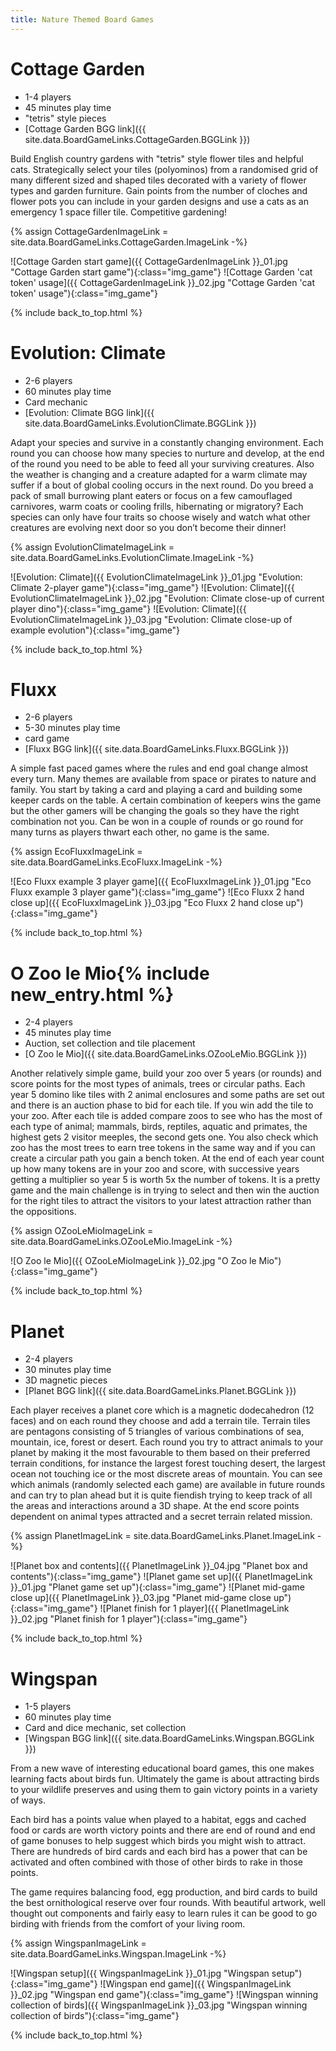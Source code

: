 ```yaml
---
title: Nature Themed Board Games
---
```


# Cottage Garden

* 1-4 players
* 45 minutes play time
* "tetris" style pieces
* [Cottage Garden BGG link]({{ site.data.BoardGameLinks.CottageGarden.BGGLink }})

Build English country gardens with "tetris" style flower tiles and helpful cats.
Strategically select your tiles (polyominos) from a randomised grid of many different sized and shaped tiles decorated with a variety of flower types and garden furniture.
Gain points from the number of cloches and flower pots you can include in your garden designs and use a cats as an emergency 1 space filler tile.
Competitive gardening!

{% assign CottageGardenImageLink = site.data.BoardGameLinks.CottageGarden.ImageLink -%}

![Cottage Garden start game]({{ CottageGardenImageLink }}_01.jpg "Cottage Garden start game"){:class="img_game"}
![Cottage Garden 'cat token' usage]({{ CottageGardenImageLink }}_02.jpg "Cottage Garden 'cat token' usage"){:class="img_game"}

{% include back_to_top.html %}

# Evolution: Climate

* 2-6 players
* 60 minutes play time
* Card mechanic
* [Evolution: Climate BGG link]({{ site.data.BoardGameLinks.EvolutionClimate.BGGLink }})

Adapt your species and survive in a constantly changing environment.
Each round you can choose how many species to nurture and develop, at the end of the round you need to be able to feed all your surviving creatures.
Also the weather is changing and a creature adapted for a warm climate may suffer if a bout of global cooling occurs in the next round.
Do you breed a pack of small burrowing plant eaters or focus on a few camouflaged carnivores, warm coats or cooling frills, hibernating or migratory?
Each species can only have four traits so choose wisely and watch what other creatures are evolving next door so you don’t become their dinner!

{% assign EvolutionClimateImageLink = site.data.BoardGameLinks.EvolutionClimate.ImageLink -%}

![Evolution: Climate]({{ EvolutionClimateImageLink }}_01.jpg "Evolution: Climate 2-player game"){:class="img_game"}
![Evolution: Climate]({{ EvolutionClimateImageLink }}_02.jpg "Evolution: Climate close-up of current player dino"){:class="img_game"}
![Evolution: Climate]({{ EvolutionClimateImageLink }}_03.jpg "Evolution: Climate close-up of example evolution"){:class="img_game"}

{% include back_to_top.html %}

# Fluxx

* 2-6 players
* 5-30 minutes play time
* card game
* [Fluxx BGG link]({{ site.data.BoardGameLinks.Fluxx.BGGLink }})

A simple fast paced games where the rules and end goal change almost every turn.
Many themes are available from space or pirates to nature and family.
You start by taking a card and playing a card and building some keeper cards on the table.
A certain combination of keepers wins the game but the other gamers will be changing the goals so they have the right combination not you.
Can be won in a couple of rounds or go round for many turns as players thwart each other, no game is the same.

{% assign EcoFluxxImageLink = site.data.BoardGameLinks.EcoFluxx.ImageLink -%}

![Eco Fluxx example 3 player game]({{ EcoFluxxImageLink }}_01.jpg "Eco Fluxx example 3 player game"){:class="img_game"}
![Eco Fluxx 2 hand close up]({{ EcoFluxxImageLink }}_03.jpg "Eco Fluxx 2 hand close up"){:class="img_game"}

{% include back_to_top.html %}

# O Zoo le Mio{% include new_entry.html %}

* 2-4 players
* 45 minutes play time
* Auction, set collection and tile placement
* [O Zoo le Mio]({{ site.data.BoardGameLinks.OZooLeMio.BGGLink }})

Another relatively simple game, build your zoo over 5 years (or rounds) and score points for the most types of animals, trees or circular paths.
Each year 5 domino like tiles with 2 animal enclosures and some paths are set out and there is an auction phase to bid for each tile.
If you win add the tile to your zoo.
After each tile is added compare zoos to see who has the most of each type of animal; mammals, birds, reptiles, aquatic and primates, the highest gets 2 visitor meeples, the second gets one.
You also check which zoo has the most trees to earn tree tokens in the same way and if you can create a circular path you gain a bench token.
At the end of each year count up how many tokens are in your zoo and score, with successive years getting a multiplier so year 5 is worth 5x the number of tokens.
It is a pretty game and the main challenge is in trying to select and then win the auction for the right tiles to attract the visitors to your latest attraction rather than the oppositions.

{% assign OZooLeMioImageLink = site.data.BoardGameLinks.OZooLeMio.ImageLink -%}

![O Zoo le Mio]({{ OZooLeMioImageLink }}_02.jpg "O Zoo le Mio"){:class="img_game"}

{% include back_to_top.html %}

# Planet

* 2-4 players
* 30 minutes play time
* 3D magnetic pieces
* [Planet BGG link]({{ site.data.BoardGameLinks.Planet.BGGLink }})

Each player receives a planet core which is a magnetic dodecahedron (12 faces) and on each round they choose and add a terrain tile.
Terrain tiles are pentagons consisting of 5 triangles of various combinations of sea, mountain, ice, forest or desert.
Each round you try to attract animals to your planet by making it the most favourable to them based on their preferred terrain conditions, for instance the largest forest touching desert, the largest ocean not touching ice or the most discrete areas of mountain.
You can see which animals (randomly selected each game) are available in future rounds and can try to plan ahead but it is quite fiendish trying to keep track of all the areas and interactions around a 3D shape.
At the end score points dependent on animal types attracted and a secret terrain related mission.

{% assign PlanetImageLink = site.data.BoardGameLinks.Planet.ImageLink -%}

![Planet box and contents]({{ PlanetImageLink }}_04.jpg "Planet box and contents"){:class="img_game"}
![Planet game set up]({{ PlanetImageLink }}_01.jpg "Planet game set up"){:class="img_game"}
![Planet mid-game close up]({{ PlanetImageLink }}_03.jpg "Planet mid-game close up"){:class="img_game"}
![Planet finish for 1 player]({{ PlanetImageLink }}_02.jpg "Planet finish for 1 player"){:class="img_game"}

{% include back_to_top.html %}

# Wingspan

* 1-5 players
* 60 minutes play time
* Card and dice mechanic, set collection
* [Wingspan BGG link]({{ site.data.BoardGameLinks.Wingspan.BGGLink }})

From a new wave of interesting educational board games, this one makes learning facts about birds fun.
Ultimately the game is about attracting birds to your wildlife preserves and using them to gain victory points in a variety of ways.

Each bird has a points value when played to a habitat, eggs and cached food or cards are worth victory points and there are end of round and end of game bonuses to help suggest which birds you might wish to attract.
There are hundreds of bird cards and each bird has a power that can be activated and often combined with those of other birds to rake in those points.

The game requires balancing food, egg production, and bird cards to build the best ornithological reserve over four rounds.
With beautiful artwork, well thought out components and fairly easy to learn rules it can be good to go birding with friends from the comfort of your living room.

{% assign WingspanImageLink = site.data.BoardGameLinks.Wingspan.ImageLink -%}

![Wingspan setup]({{ WingspanImageLink }}_01.jpg "Wingspan setup"){:class="img_game"}
![Wingspan end game]({{ WingspanImageLink }}_02.jpg "Wingspan end game"){:class="img_game"}
![Wingspan winning collection of birds]({{ WingspanImageLink }}_03.jpg "Wingspan winning collection of birds"){:class="img_game"}

{% include back_to_top.html %}
